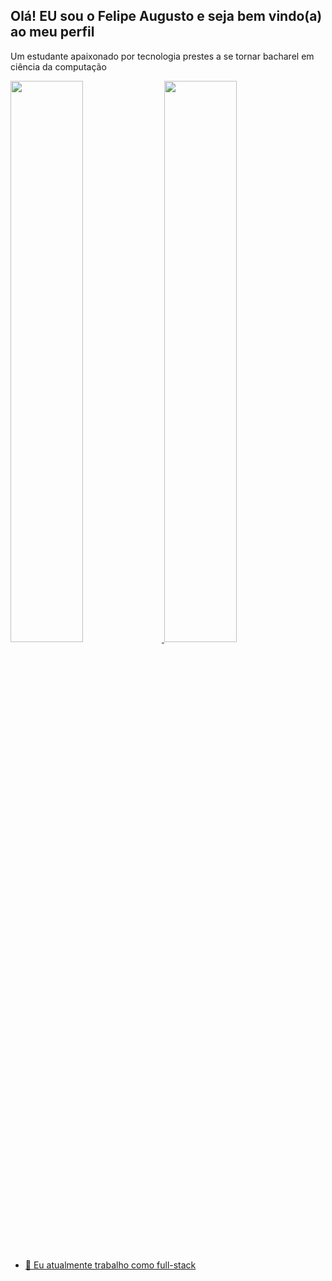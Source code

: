 ## Olá! EU sou o Felipe Augusto e seja bem vindo(a) ao meu perfil

Um estudante apaixonado por tecnologia prestes a se tornar bacharel em ciência da computação

<div>
  <a href="https://github.com/August0f">
  <img width="48%" src="https://github-readme-stats.vercel.app/api?username=August0f&show_icons=true&theme=github_dark&include_all_commits=true"/>
  <img width="48%" src="https://github-readme-stats.vercel.app/api/top-langs/?username=August0f&layout=compact&langs_count=8&theme=github_dark"/>

</div>


- 🔭 Eu atualmente trabalho como full-stack

